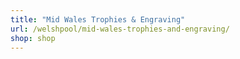 ```yaml
---
title: "Mid Wales Trophies & Engraving"
url: /welshpool/mid-wales-trophies-and-engraving/
shop: shop
---
```

